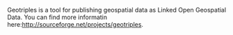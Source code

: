 Geotriples is a tool for publishing geospatial data as Linked Open Geospatial Data.
You can find more informatin here:http://sourceforge.net/projects/geotriples. 
